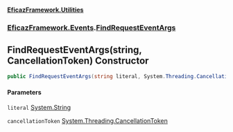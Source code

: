 #### [EficazFramework.Utilities](EficazFrameworkUtilities.md 'EficazFramework Utilities')
### [EficazFramework.Events](EficazFrameworkUtilities.md#EficazFramework.Events 'EficazFramework.Events').[FindRequestEventArgs](EficazFramework.Events/FindRequestEventArgs.md 'EficazFramework.Events.FindRequestEventArgs')

## FindRequestEventArgs(string, CancellationToken) Constructor

```csharp
public FindRequestEventArgs(string literal, System.Threading.CancellationToken cancellationToken=default(System.Threading.CancellationToken));
```
#### Parameters

<a name='EficazFramework.Events.FindRequestEventArgs.FindRequestEventArgs(string,System.Threading.CancellationToken).literal'></a>

`literal` [System.String](https://docs.microsoft.com/en-us/dotnet/api/System.String 'System.String')

<a name='EficazFramework.Events.FindRequestEventArgs.FindRequestEventArgs(string,System.Threading.CancellationToken).cancellationToken'></a>

`cancellationToken` [System.Threading.CancellationToken](https://docs.microsoft.com/en-us/dotnet/api/System.Threading.CancellationToken 'System.Threading.CancellationToken')